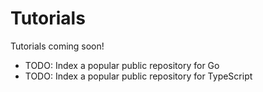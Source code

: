 # Tutorials

Tutorials coming soon!

- TODO: Index a popular public repository for Go
- TODO: Index a popular public repository for TypeScript
